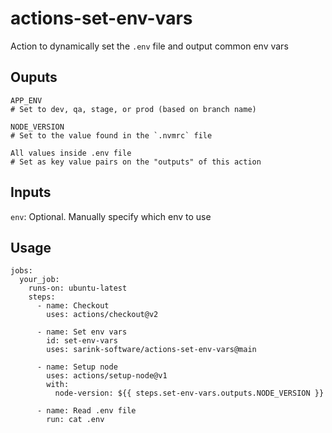 # actions-set-env-vars

Action to dynamically set the `.env` file and output common env vars

## Ouputs

```
APP_ENV
# Set to dev, qa, stage, or prod (based on branch name)
```

```
NODE_VERSION
# Set to the value found in the `.nvmrc` file
```

```
All values inside .env file
# Set as key value pairs on the "outputs" of this action
```

## Inputs

`env`: Optional. Manually specify which env to use

## Usage

```
jobs:
  your_job:
    runs-on: ubuntu-latest
    steps:
      - name: Checkout
        uses: actions/checkout@v2

      - name: Set env vars
        id: set-env-vars
        uses: sarink-software/actions-set-env-vars@main

      - name: Setup node
        uses: actions/setup-node@v1
        with:
          node-version: ${{ steps.set-env-vars.outputs.NODE_VERSION }}

      - name: Read .env file
        run: cat .env
```
